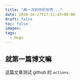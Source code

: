 ```yaml
---
title: "再一次的你好世界..."
date: 2020-10-27T17:11:43+08:00
draft: false
toc: false
images:
tags:
  - Hugo
---
```


## 就第一篇博文嘛

这篇文章测试 github 的 `actions`.
